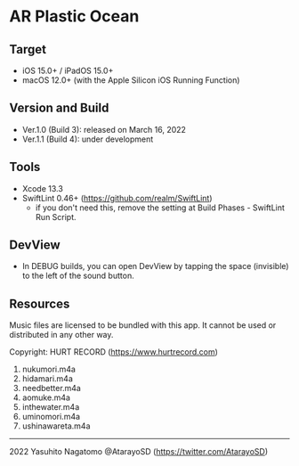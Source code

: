 #  AR Plastic Ocean

## Target

- iOS 15.0+ / iPadOS 15.0+
- macOS 12.0+ (with the Apple Silicon iOS Running Function)

## Version and Build

- Ver.1.0 (Build 3): released on March 16, 2022
- Ver.1.1 (Build 4): under development

## Tools

- Xcode 13.3
- SwiftLint 0.46+ (https://github.com/realm/SwiftLint)
    - if you don't need this, remove the setting at Build Phases - SwiftLint Run Script.

## DevView

- In DEBUG builds, you can open DevView by tapping the space (invisible) to the left of the sound button.

## Resources

Music files are licensed to be bundled with this app.
It cannot be used or distributed in any other way.

Copyright: HURT RECORD (https://www.hurtrecord.com)

1. nukumori.m4a
1. hidamari.m4a
1. needbetter.m4a
1. aomuke.m4a
1. inthewater.m4a
1. uminomori.m4a
1. ushinawareta.m4a

---
2022 Yasuhito Nagatomo @AtarayoSD (https://twitter.com/AtarayoSD)
